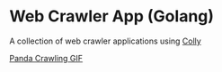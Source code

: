 # Web Crawler App (Golang)

A collection of web crawler applications using [Colly](http://go-colly.org/)

[Panda Crawling GIF](https://media.giphy.com/media/453fdLGucOMwg/giphy.gif)

